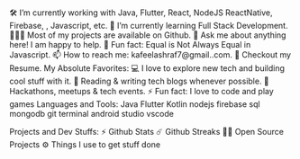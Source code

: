 🛠   I’m currently working with Java, Flutter, React, NodeJS ReactNative, Firebase, , Javascript, etc.
🚀   I’m currently learning Full Stack Development.
👨🏻‍💻   Most of my projects are available on Github.
💬   Ask me about anything here! I am happy to help.
👾   Fun fact: Equal is Not Always Equal in Javascript.
📫   How to reach me: kafeelashraf7@gmail..com.
📝   Checkout my Resume.
My Absolute Favorites:
💻   I love to explore new tech and building cool stuff with it.
📰   Reading & writing tech blogs whenever possible.
🍕   Hackathons, meetups & tech events.
⚡   Fun fact: I love to code and play games
Languages and Tools:
Java Flutter Kotlin  nodejs firebase  sql mongodb git terminal android studio vscode

Projects and Dev Stuffs:
⚡ Github Stats
☄️ Github Streaks
🧑‍🚀 Open Source Projects
⚙️ Things I use to get stuff done
